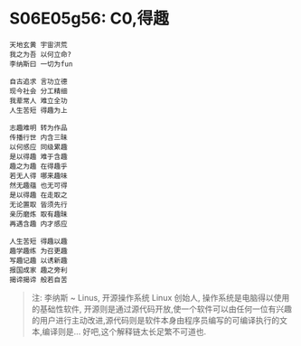 # S06E05g56: C0,得趣

    天地玄黄 宇宙洪荒
    我之为吾 以何立命?
    李纳斯曰 一切为fun

    自古追求 言功立德
    现今社会 分工精细
    我辈常人 难立全功 
    人生苦短 得趣为上

    志趣难明 转为作品
    传播行世 内含三昧
    以何感应 同级累趣
    是以得趣 难于含趣
    趣之为趣 在得趣乎
    若无人得 哪来趣味
    然无趣蕴 也无可得
    是以得趣 在走取之
    无论置取 皆须先行
    亲历磨炼 取有趣昧
    再遇含趣 内才感应

    人生苦短 得趣以趣
    趣学趣练 为召更趣
    写趣记趣 以诱新趣
    报国成家 趣之旁利
    揭谛揭谛 般若自苦


> 注: 李纳斯 ~ Linus, 开源操作系统 Linux 创始人, 操作系统是电脑得以使用的基础性软件, 开源则是通过源代码开放,使一个软件可以由任何一位有兴趣的用户进行主动改进,源代码则是软件本身由程序员编写的可编译执行的文本,编译则是... 好吧,这个解释链太长足繁不可道也.


